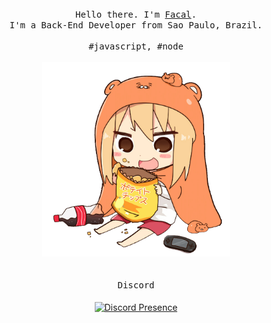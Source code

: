 <p align="center">
  <br>
  <br>
  <br>
  <samp>Hello there. I'm <a href="https://github.com/facalz">Facal</a>.<br> I'm a Back-End Developer from Sao Paulo, Brazil.<br><br>#javascript, #node</samp>
  <br>
  <br>
  <a href="#">
    <img src="https://github.com/facalz/facalz/blob/main/picture.png" width="300" />
  </a>
  <br>
  <br>
  <br>
   <samp>Discord</samp>
  <br>
  <br>
   <a href="#" rel="nofollow">
      <img src="https://lanyard-profile-readme.vercel.app/api/506850276863508491?idleMessage=Offline..." alt="Discord Presence" align="center">
   </a>
 </p>
